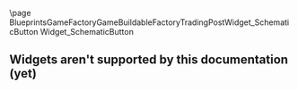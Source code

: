 \page BlueprintsGameFactoryGameBuildableFactoryTradingPostWidget_SchematicButton Widget_SchematicButton
## Widgets aren't supported by this documentation (yet)
